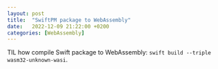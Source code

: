 ```yaml
---
layout: post
title:  "SwiftPM package to WebAssembly"
date:   2022-12-09 21:22:00 +0200
categories: [WebAssembly]
---
```

TIL how compile Swift package to WebAssembly: `swift build --triple wasm32-unknown-wasi`.
